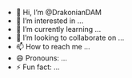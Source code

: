 - 👋 Hi, I’m @DrakonianDAM
- 👀 I’m interested in ...
- 🌱 I’m currently learning ...
- 💞️ I’m looking to collaborate on ...
- 📫 How to reach me ...
- 😄 Pronouns: ...
- ⚡ Fun fact: ...

<!---
DrakonianDAM/DrakonianDAM is a ✨ special ✨ repository because its `README.md` (this file) appears on your GitHub profile.
You can click the Preview link to take a look at your changes.
--->
